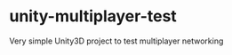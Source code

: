 unity-multiplayer-test
======================

Very simple Unity3D project to test multiplayer networking
